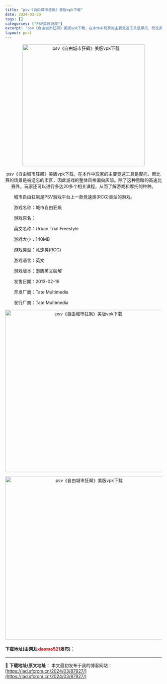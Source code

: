 ```yaml
---
title: "psv《自由城市狂飙》美版vpk下载"
date: 2024-03-30
tags: []
categories: ["PSV英日游戏"]
excerpt: "psv《自由城市狂飙》美版vpk下载，在本作中玩家的主要竞速工具是摩托，而比赛的场景是被遗忘的市区，因此游戏的整体风格偏向灰暗。除了这种黑暗的高速比赛外，玩家还可以进行多达20多个相关课程，从而了解游戏和摩托的种种。 　　城市自由狂飙是PSV游戏平台上一款竞速类(RCG)类型的游戏。 　　游戏名称：&hellip;"
layout: post
---
```


 <p align="center"><img align="" border="0" src="https://lad.sfcrom.cn/wp-content/uploads/2024/03/20240330_6607745cd4851.jpg" width="392" alt="psv《自由城市狂飙》美版vpk下载" /></p> <p align="center">psv《自由城市狂飙》美版vpk下载，在本作中玩家的主要竞速工具是摩托，而比赛的场景是被遗忘的市区，因此游戏的整体风格偏向灰暗。除了这种黑暗的高速比赛外，玩家还可以进行多达20多个相关课程，从而了解游戏和摩托的种种。</p> <p>　　城市自由狂飙是PSV游戏平台上一款竞速类(RCG)类型的游戏。</p> <p>　　游戏名称：城市自由狂飙</p> <p>　　游戏原名：</p> <p>　　英文名称：Urban Trial Freestyle</p> <p>　　游戏大小：140MB</p> <p>　　游戏类型：竞速类(RCG)</p> <p>　　游戏语言：英文</p> <p>　　游戏版本：港版英文破解</p> <p>　　发售日期：2013-02-19</p> <p>　　开发厂商：Tate Multimedia</p> <p>　　发行厂商：Tate Multimedia</p> <p align="center"><img align="" border="0" src="https://lad.sfcrom.cn/wp-content/uploads/2024/03/20240330_6607745de59ce.png" width="522" alt="psv《自由城市狂飙》美版vpk下载" /></p> <p align="center"><img align="" border="0" src="https://lad.sfcrom.cn/wp-content/uploads/2024/03/20240330_6607745f06eb0.png" width="524" alt="psv《自由城市狂飙》美版vpk下载" /></p> <p><h4>下载地址(由网友<font color="red">xiaomo521</font>发布)：</h4></p> 

---
📖 **下载地址/原文地址：** 本文最初发布于我的博客网站：[https://lad.sfcrom.cn/2024/03/87927/](https://lad.sfcrom.cn/2024/03/87927/)
